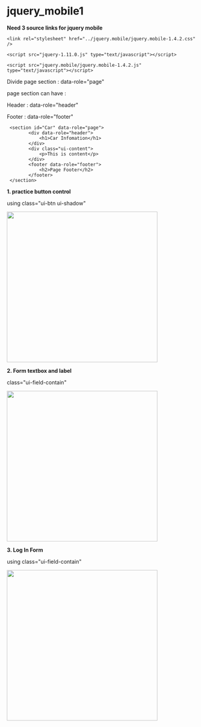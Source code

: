 # jquery_mobile1

<b>Need 3 source links for jquery mobile </b>

    <link rel="stylesheet" href="../jquery.mobile/jquery.mobile-1.4.2.css" />

    <script src="jquery-1.11.0.js" type="text/javascript"></script>

    <script src="jquery.mobile/jquery.mobile-1.4.2.js" type="text/javascript"></script>


Divide page section : data-role="page"

page section can have : 

Header : data-role="header"

Footer : data-role="footer"

     <section id="Car" data-role="page">
            <div data-role="header">
                <h1>Car Infomation</h1>		
            </div>
            <div class="ui-content">
                <p>This is content</p>           
            </div>
            <footer data-role="footer">
                <h2>Page Footer</h2>
            </footer>
     </section>
 

<b>1.  practice button control</b>

using class="ui-btn ui-shadow"

<image src='jquery_button_car_page.JPG' width='400px'>


<b>2. Form textbox and label</b>

class="ui-field-contain"

<image src='jquery_button_car_form.JPG' width='400px'>
  
  
<b>3. Log In Form  </b>

using class="ui-field-contain"

<image src='jquery_login.JPG' width='400px'>

